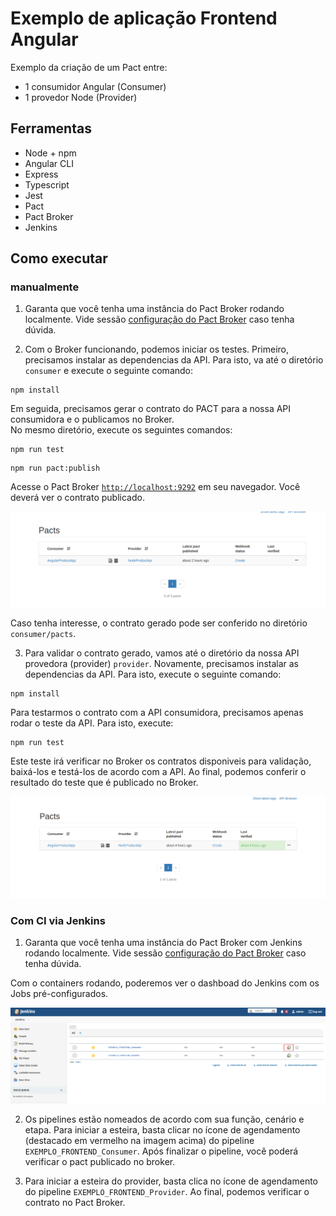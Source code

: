 # Exemplo de aplicação Frontend Angular

Exemplo da criação de um Pact entre:
* 1 consumidor Angular (Consumer)
* 1 provedor Node (Provider)

## Ferramentas

- Node + npm
- Angular CLI
- Express
- Typescript
- Jest
- Pact
- Pact Broker
- Jenkins

## Como executar

### manualmente

1. Garanta que você tenha uma instância do Pact Broker rodando localmente. 
Vide sessão [configuração do Pact Broker](../../../README.md#config-broker) caso tenha dúvida.


2. Com o Broker funcionando, podemos iniciar os testes.
Primeiro, precisamos instalar as dependencias da API. Para isto, va até o diretório `consumer` e execute o seguinte comando:

```shell
npm install
```
Em seguida, precisamos gerar o contrato do PACT para a nossa API consumidora e o publicamos no Broker. <br>
No mesmo diretório, execute os seguintes comandos:

```shell
npm run test
```

```shell
npm run pact:publish
```

Acesse o Pact Broker [`http://localhost:9292`](http://localhost:9292) em seu navegador. Você deverá ver o contrato publicado.

<img src="../../imgs/frontend-consumer-published.png" alt="new pact contract"/>

Caso tenha interesse, o contrato gerado pode ser conferido no diretório `consumer/pacts`.


3. Para validar o contrato gerado, vamos até o diretório da nossa API provedora (provider) `provider`.
Novamente, precisamos instalar as dependencias da API. Para isto, execute o seguinte comando:

```shell
npm install
```

Para testarmos o contrato com a API consumidora, precisamos apenas rodar o teste da API.
Para isto, execute:

```shell
npm run test
```

Este teste irá verificar no Broker os contratos disponiveis para validação, baixá-los e testá-los de acordo com a API.
Ao final, podemos conferir o resultado do teste que é publicado no Broker. 

![pact contract](../../imgs/pact-verified.png)

### Com CI via Jenkins

1. Garanta que você tenha uma instância do Pact Broker com Jenkins rodando localmente. 
Vide sessão [configuração do Pact Broker](../../../README.md#config-broker) caso tenha dúvida.

Com o containers rodando, poderemos ver o dashboad do Jenkins com os Jobs pré-configurados. 

![Jenkins Dashboard](../../imgs/jenkins_frontend.png)

2. Os pipelines estão nomeados de acordo com sua função, cenário e etapa. 
Para iniciar a esteira, basta clicar no ícone de agendamento (destacado em vermelho na imagem acima) do pipeline `EXEMPLO_FRONTEND_Consumer`. 
Após finalizar o pipeline, você poderá verificar o pact publicado no broker.

3. Para iniciar a esteira do provider, basta clica no ícone de agendamento do pipeline `EXEMPLO_FRONTEND_Provider`.
Ao final, podemos verificar o contrato no Pact Broker.